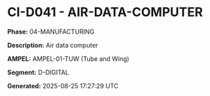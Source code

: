 # CI-D041 - AIR-DATA-COMPUTER

**Phase:** 04-MANUFACTURING

**Description:** Air data computer

**AMPEL:** AMPEL-01-TUW (Tube and Wing)

**Segment:** D-DIGITAL

**Generated:** 2025-08-25 17:27:29 UTC
